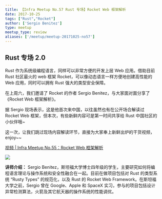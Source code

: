 ```yaml
---
title: 【Infra Meetup No.57 Rust 专场】Rocket Web 框架解析
date: 2017-10-25
tags: ["Rust","Rocket"]
author: ['Sergio Benitez']
type: meetup
meetup_type: review
aliases: ['/meetup/meetup-20171025-no57']
---
```


## Rust 专场 2.0

Rust 作为系统级编程语言，同样可以非常方便的开发上层 Web 应用。借助目前 Rust 社区最火的 web 框架 Rocket，可以像动态语言一样方便地创建高性能的 Web 应用，同时可以拥有 Rust 强大的类型安全保障。

在上周六，我们邀请了 Rocket 的作者 Sergio Benitez，与大家面对面分享了《Rocket Web 框架解析》。

据 Sergio 现场表示，这是他首次来中国，以往虽然也有在公开场合解读过 Rocket Web 框架，但本次，有些新鲜内容可是第一时间共享给 Rust 中国社区的小伙伴哦~

这一次，让我们跳过现场内容解读环节，直接为大家奉上新鲜出炉的干货视频，enjoy~~

[视频 | Infra Meetup No.55：Rocket Web 框架解析](https://v.qq.com/txp/iframe/player.html?origin=https%3A%2F%2Fmp.weixin.qq.com&amp;vid=g05654053d4&amp;autoplay=false&amp;full=true&amp;show1080p=false)

![](http://upload-images.jianshu.io/upload_images/542677-6fa41b25a2e8bbb8?imageMogr2/auto-orient/strip%7CimageView2/2/w/1240)

**讲师介绍：** Sergio Benitez，斯坦福大学博士四年级的学生，主要研究如何将编程语言理论与操作系统和安全性融合在一起。目前在做项目包括对 Rust 的类型系统 “Rusty Types” 的规范化，以及 Rust 的 Rocket Web Framework。在斯坦福大学之前，Sergio 曾在 Google、Apple 和 SpaceX 实习，参与的项目包括设计异常检测算法，火箭及其它航天器的操作系统的性能调优。

